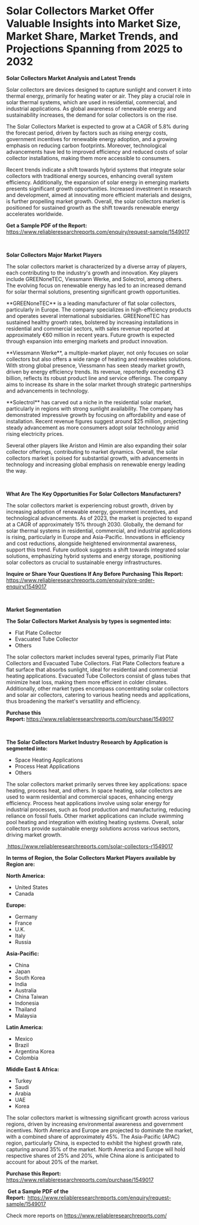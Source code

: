 <p><h1>Solar Collectors Market Offer Valuable Insights into Market Size, Market Share, Market Trends, and Projections Spanning from 2025 to 2032</h1></p><p><strong>Solar Collectors Market Analysis and Latest Trends</strong></p>
<p><p>Solar collectors are devices designed to capture sunlight and convert it into thermal energy, primarily for heating water or air. They play a crucial role in solar thermal systems, which are used in residential, commercial, and industrial applications. As global awareness of renewable energy and sustainability increases, the demand for solar collectors is on the rise.</p><p>The Solar Collectors Market is expected to grow at a CAGR of 5.8% during the forecast period, driven by factors such as rising energy costs, government incentives for renewable energy adoption, and a growing emphasis on reducing carbon footprints. Moreover, technological advancements have led to improved efficiency and reduced costs of solar collector installations, making them more accessible to consumers.</p><p>Recent trends indicate a shift towards hybrid systems that integrate solar collectors with traditional energy sources, enhancing overall system efficiency. Additionally, the expansion of solar energy in emerging markets presents significant growth opportunities. Increased investment in research and development, aimed at innovating more efficient materials and designs, is further propelling market growth. Overall, the solar collectors market is positioned for sustained growth as the shift towards renewable energy accelerates worldwide.</p></p>
<p><strong>Get a Sample PDF of the Report:&nbsp;</strong> <a href="https://www.reliableresearchreports.com/enquiry/request-sample/1549017?utm_campaign=2009&utm_medium=2&utm_source=Github&utm_content=ia&utm_term=20022025&utm_id=solar-collectors">https://www.reliableresearchreports.com/enquiry/request-sample/1549017</a></p>
<p>&nbsp;</p>
<p><strong>Solar Collectors Major Market Players</strong></p>
<p><p>The solar collectors market is characterized by a diverse array of players, each contributing to the industry's growth and innovation. Key players include GREENoneTEC, Viessmann Werke, and Solectrol, among others. The evolving focus on renewable energy has led to an increased demand for solar thermal solutions, presenting significant growth opportunities.</p><p>**GREENoneTEC** is a leading manufacturer of flat solar collectors, particularly in Europe. The company specializes in high-efficiency products and operates several international subsidiaries. GREENoneTEC has sustained healthy growth rates, bolstered by increasing installations in residential and commercial sectors, with sales revenue reported at approximately €60 million in recent years. Future growth is expected through expansion into emerging markets and product innovation.</p><p>**Viessmann Werke**, a multiple-market player, not only focuses on solar collectors but also offers a wide range of heating and renewables solutions. With strong global presence, Viessmann has seen steady market growth, driven by energy efficiency trends. Its revenue, reportedly exceeding €3 billion, reflects its robust product line and service offerings. The company aims to increase its share in the solar market through strategic partnerships and advancements in technology.</p><p>**Solectrol** has carved out a niche in the residential solar market, particularly in regions with strong sunlight availability. The company has demonstrated impressive growth by focusing on affordability and ease of installation. Recent revenue figures suggest around $25 million, projecting steady advancement as more consumers adopt solar technology amid rising electricity prices.</p><p>Several other players like Ariston and Himin are also expanding their solar collector offerings, contributing to market dynamics. Overall, the solar collectors market is poised for substantial growth, with advancements in technology and increasing global emphasis on renewable energy leading the way.</p></p>
<p>&nbsp;</p>
<p><strong>What Are The Key Opportunities For Solar Collectors Manufacturers?</strong></p>
<p><p>The solar collectors market is experiencing robust growth, driven by increasing adoption of renewable energy, government incentives, and technological advancements. As of 2023, the market is projected to expand at a CAGR of approximately 15% through 2030. Globally, the demand for solar thermal systems in residential, commercial, and industrial applications is rising, particularly in Europe and Asia-Pacific. Innovations in efficiency and cost reductions, alongside heightened environmental awareness, support this trend. Future outlook suggests a shift towards integrated solar solutions, emphasizing hybrid systems and energy storage, positioning solar collectors as crucial to sustainable energy infrastructures.</p></p>
<p><strong>Inquire or Share Your Questions If Any Before Purchasing This Report:</strong> <a href="https://www.reliableresearchreports.com/enquiry/pre-order-enquiry/1549017?utm_campaign=2009&utm_medium=2&utm_source=Github&utm_content=ia&utm_term=20022025&utm_id=solar-collectors">https://www.reliableresearchreports.com/enquiry/pre-order-enquiry/1549017</a></p>
<p>&nbsp;</p>
<p><strong>Market Segmentation</strong></p>
<p><strong>The Solar Collectors Market Analysis by types is segmented into:</strong></p>
<p><ul><li>Flat Plate Collector</li><li>Evacuated Tube Collector</li><li>Others</li></ul></p>
<p><p>The solar collectors market includes several types, primarily Flat Plate Collectors and Evacuated Tube Collectors. Flat Plate Collectors feature a flat surface that absorbs sunlight, ideal for residential and commercial heating applications. Evacuated Tube Collectors consist of glass tubes that minimize heat loss, making them more efficient in colder climates. Additionally, other market types encompass concentrating solar collectors and solar air collectors, catering to various heating needs and applications, thus broadening the market's versatility and efficiency.</p></p>
<p><strong>Purchase this Report:&nbsp;</strong><a href="https://www.reliableresearchreports.com/purchase/1549017?utm_campaign=2009&utm_medium=2&utm_source=Github&utm_content=ia&utm_term=20022025&utm_id=solar-collectors">https://www.reliableresearchreports.com/purchase/1549017</a></p>
<p>&nbsp;</p>
<p><strong>The Solar Collectors Market Industry Research by Application is segmented into:</strong></p>
<p><ul><li>Space Heating Applications</li><li>Process Heat Applications</li><li>Others</li></ul></p>
<p><p>The solar collectors market primarily serves three key applications: space heating, process heat, and others. In space heating, solar collectors are used to warm residential and commercial spaces, enhancing energy efficiency. Process heat applications involve using solar energy for industrial processes, such as food production and manufacturing, reducing reliance on fossil fuels. Other market applications can include swimming pool heating and integration with existing heating systems. Overall, solar collectors provide sustainable energy solutions across various sectors, driving market growth.</p></p>
<p><a href="https://www.reliableresearchreports.com/solar-collectors-r1549017?utm_campaign=2009&utm_medium=2&utm_source=Github&utm_content=ia&utm_term=20022025&utm_id=solar-collectors">&nbsp;https://www.reliableresearchreports.com/solar-collectors-r1549017</a></p>
<p><strong>In terms of Region, the Solar Collectors Market Players available by Region are:</strong></p>
<p>
    <p> <strong> North America: </strong>
        <ul>
            <li>United States</li>
            <li>Canada</li>
        </ul>
        </p> 
    <p> <strong> Europe: </strong>
        <ul>
            <li>Germany</li>
            <li>France</li>
            <li>U.K.</li>
            <li>Italy</li>
            <li>Russia</li>
        </ul>
        </p> 
    <p> <strong> Asia-Pacific: </strong>
        <ul>
            <li>China</li>
            <li>Japan</li>
            <li>South Korea</li>
            <li>India</li>
            <li>Australia</li>
            <li>China Taiwan</li>
            <li>Indonesia</li>
            <li>Thailand</li>
            <li>Malaysia</li>
        </ul>
        </p> 
    <p> <strong> Latin America: </strong>
        <ul>
            <li>Mexico</li>
            <li>Brazil</li>
            <li>Argentina Korea</li>
            <li>Colombia</li>
        </ul>
        </p> 
    <p> <strong> Middle East & Africa: </strong>
        <ul>
            <li>Turkey</li>
            <li>Saudi</li>
            <li>Arabia</li>
            <li>UAE</li>
            <li>Korea</li>
        </ul>
    </p>
    </p>
<p><p>The solar collectors market is witnessing significant growth across various regions, driven by increasing environmental awareness and government incentives. North America and Europe are projected to dominate the market, with a combined share of approximately 45%. The Asia-Pacific (APAC) region, particularly China, is expected to exhibit the highest growth rate, capturing around 35% of the market. North America and Europe will hold respective shares of 25% and 20%, while China alone is anticipated to account for about 20% of the market.</p></p>
<p><strong>Purchase this Report: </strong><a href="https://www.reliableresearchreports.com/purchase/1549017?utm_campaign=2009&utm_medium=2&utm_source=Github&utm_content=ia&utm_term=20022025&utm_id=solar-collectors">https://www.reliableresearchreports.com/purchase/1549017</a></p>
<p>&nbsp;<strong>Get a Sample PDF of the Report:&nbsp;&nbsp;</strong><a href="https://www.reliableresearchreports.com/enquiry/request-sample/1549017?utm_campaign=2009&utm_medium=2&utm_source=Github&utm_content=ia&utm_term=20022025&utm_id=solar-collectors">https://www.reliableresearchreports.com/enquiry/request-sample/1549017</a></p>
<p><strong></strong></p>
<p>Check more reports on <a href="https://www.reliableresearchreports.com/?utm_campaign=2009&utm_medium=2&utm_source=Github&utm_content=ia&utm_term=20022025&utm_id=solar-collectors">https://www.reliableresearchreports.com/</a></p>